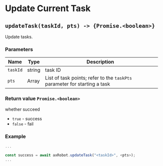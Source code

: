 # Update Current Task

## `updateTask(taskId, pts) -> {Promise.<boolean>}`

Update tasks.

### Parameters

| Name | Type | Description |
| -------- | ------ | --------------------------------------------- |
| `taskId` | string | task ID |
| `pts` | Array | List of task points; refer to the `taskPts` parameter for starting a task |

### Return value `Promise.<boolean>`

whether succeed

* `true` - success
* `false` - fail

### Example

````javascript
...

const success = await axRobot.updateTask("<taskId>", <pts>);
...
````
